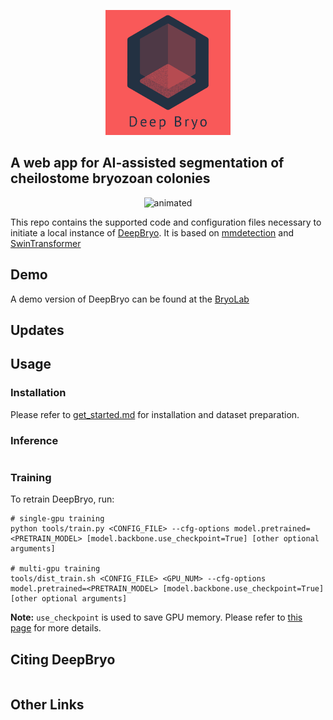 <p align="center">
<img src="resources/logo_red.png" alt="DeepBryo logo" width='200' height='200' >
</p>

## A web app for AI-assisted segmentation of cheilostome bryozoan colonies

<p align="center">
  <img src="resources/deepbryo.gif" alt="animated" />
</p>

This repo contains the supported code and configuration files necessary to initiate a local instance of [DeepBryo](). It is based on [mmdetection](https://github.com/open-mmlab/mmdetection) and [SwinTransformer](https://arxiv.org/pdf/2103.14030.pdf)

## Demo 

A demo version of DeepBryo can be found at the [BryoLab](https://bryolab.ngrok.io)

## Updates

## Usage

### Installation

Please refer to [get_started.md](https://github.com/open-mmlab/mmdetection/blob/master/docs/en/get_started.md) for installation and dataset preparation.

### Inference
```

```

### Training

To retrain DeepBryo, run:
```
# single-gpu training
python tools/train.py <CONFIG_FILE> --cfg-options model.pretrained=<PRETRAIN_MODEL> [model.backbone.use_checkpoint=True] [other optional arguments]

# multi-gpu training
tools/dist_train.sh <CONFIG_FILE> <GPU_NUM> --cfg-options model.pretrained=<PRETRAIN_MODEL> [model.backbone.use_checkpoint=True] [other optional arguments] 
```


**Note:** `use_checkpoint` is used to save GPU memory. Please refer to [this page](https://pytorch.org/docs/stable/checkpoint.html) for more details.


## Citing DeepBryo
```

```

## Other Links



